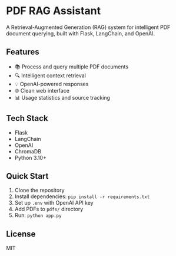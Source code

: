 # PDF RAG Assistant

A Retrieval-Augmented Generation (RAG) system for intelligent PDF document querying, built with Flask, LangChain, and OpenAI.

## Features
- 📚 Process and query multiple PDF documents
- 🔍 Intelligent context retrieval
- 💡 OpenAI-powered responses
- 🌐 Clean web interface
- 📊 Usage statistics and source tracking

## Tech Stack
- Flask
- LangChain
- OpenAI
- ChromaDB
- Python 3.10+

## Quick Start
1. Clone the repository
2. Install dependencies: `pip install -r requirements.txt`
3. Set up `.env` with OpenAI API key
4. Add PDFs to `pdfs/` directory
5. Run: `python app.py`

## License
MIT